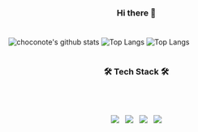  ### <p align="center"><b> Hi there 👋</b></p>
#

<!--
**choconote/choconote** is a ✨ _special_ ✨ repository because its `README.md` (this file) appears on your GitHub profile.

Here are some ideas to get you started:

- 🔭 I’m currently working on ...
- 🌱 I’m currently learning ...
- 👯 I’m looking to collaborate on ...
- 🤔 I’m looking for help with ...
- 💬 Ask me about ...
- 📫 How to reach me: ...
- 😄 Pronouns: ...
- ⚡ Fun fact: ...
-->


![choconote's github stats](https://github-readme-stats.vercel.app/api?username=choconote&show_icons=true) ![Top Langs](https://github-readme-stats.vercel.app/api/top-langs/?username=choconote&layout=compact&theme=default)
![Top Langs](https://github-readme-stats.vercel.app/api/top-langs/?username=choconote&layout=compact&theme=tokyonight)





# <h3 align="center"><b>🛠 Tech Stack 🛠</b></h3>
#
<br>
<p align="center">
<img src="https://img.shields.io/badge/HTML5-E34F26?style=flat-square&logo=HTML5&logoColor=white"/></a> &nbsp
<img src="https://img.shields.io/badge/CSS3-1572B6?style=flat-square&logo=CSS3&logoColor=white"/></a> &nbsp
<img src="https://img.shields.io/badge/JavaScript-F7DF1E?style=flat-square&logo=JavaScript&logoColor=white"/></a> &nbsp
<img src="https://img.shields.io/badge/Node.js-339933?style=flat-square&logo=Node.js&logoColor=white"/></a>                                                               </p>


